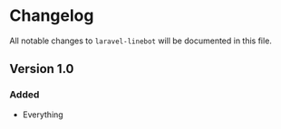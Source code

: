 # Changelog

All notable changes to `laravel-linebot` will be documented in this file.

## Version 1.0

### Added
- Everything

